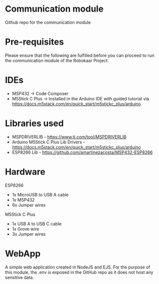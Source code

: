 # Communication module

Github repo for the communication module

# Pre-requisites

Please ensure that the following are fulfilled before you can proceed to run the communication module of the Robokaar Project.

# IDEs

- MSP432 -> Code Composer
- M5Stick C Plus -> Installed in the Arduino IDE with guided tutorial via https://docs.m5stack.com/en/quick_start/m5stickc_plus/arduino

# Libraries used

- MSPDRIVERLIB - https://www.ti.com/tool/MSPDRIVERLIB
- Arduino M5Stick C Plus Lib Drivers - https://docs.m5stack.com/en/quick_start/m5stickc_plus/arduino
- ESP8266 Lib - https://github.com/amartinezacosta/MSP432-ESP8266

# Hardware

ESP8266

- 1x MicroUSB to USB A cable
- 1x MSP432
- 6x Jumper wires

M5Stick C Plus

- 1x USB A to USB C cable
- 1x Grove wire
- 3x Jumper wires

# WebApp

A simple web application created in NodeJS and EJS. For the purpose of this module, the .env is exposed in the GitHub repo as it does not host any sensitive data.
